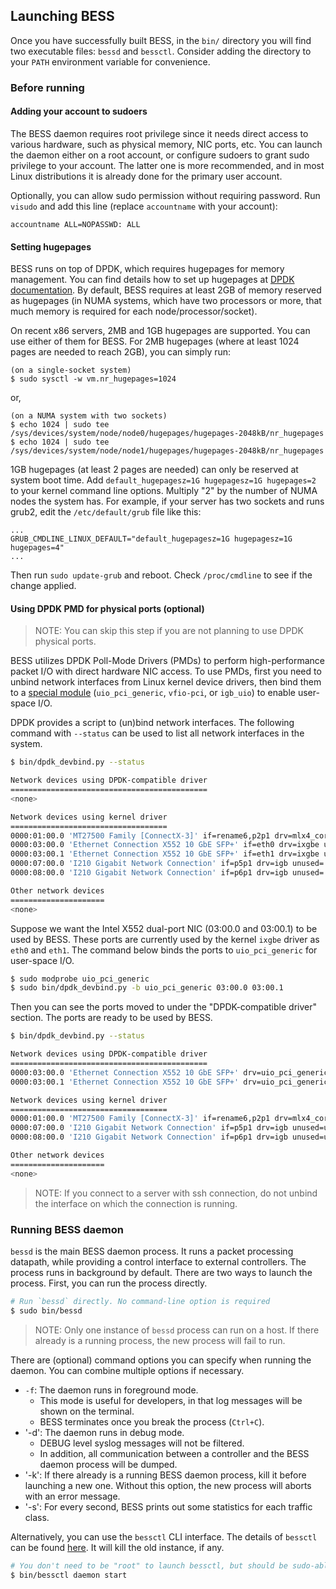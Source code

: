 ## Launching BESS

Once you have successfully built BESS, in the `bin/` directory you will find two executable files: `bessd` and `bessctl`. Consider adding the directory to your `PATH` environment variable for convenience.

### Before running

#### Adding your account to sudoers

The BESS daemon requires root privilege since it needs direct access to various hardware, such as physical memory, NIC ports, etc. You can launch the daemon either on a root account, or configure sudoers to grant sudo privilege to your account. The latter one is more recommended, and in most Linux distributions it is already done for the primary user account.

Optionally, you can allow sudo permission without requiring password. Run `visudo` and add this line (replace `accountname` with your account):

```
accountname ALL=NOPASSWD: ALL
```

#### Setting hugepages

BESS runs on top of DPDK, which requires hugepages for memory management. You can find details how to set up hugepages at [DPDK documentation](http://dpdk.org/doc/guides/linux_gsg/sys_reqs.html?highlight=hugepages#use-of-hugepages-in-the-linux-environment). By default, BESS requires at least 2GB of memory reserved as hugepages (in NUMA systems, which have two processors or more, that much memory is required for each node/processor/socket).

On recent x86 servers, 2MB and 1GB hugepages are supported. You can use either of them for BESS. For 2MB hugepages (where at least 1024 pages are needed to reach 2GB), you can simply run:

```
(on a single-socket system)
$ sudo sysctl -w vm.nr_hugepages=1024
```

or,

```
(on a NUMA system with two sockets)
$ echo 1024 | sudo tee /sys/devices/system/node/node0/hugepages/hugepages-2048kB/nr_hugepages
$ echo 1024 | sudo tee /sys/devices/system/node/node1/hugepages/hugepages-2048kB/nr_hugepages
```

1GB hugepages (at least 2 pages are needed) can only be reserved at system boot time. Add `default_hugepagesz=1G hugepagesz=1G hugepages=2` to your kernel command line options. Multiply "2" by the number of NUMA nodes the system has. For example, if your server has two sockets and runs grub2, edit the `/etc/default/grub` file like this:

```
...
GRUB_CMDLINE_LINUX_DEFAULT="default_hugepagesz=1G hugepagesz=1G hugepages=4"
...
```

Then run `sudo update-grub` and reboot. Check `/proc/cmdline` to see if the change applied.

#### Using DPDK PMD for physical ports (optional)

> NOTE: You can skip this step if you are not planning to use DPDK physical ports.

BESS utilizes DPDK Poll-Mode Drivers (PMDs) to perform high-performance packet I/O with direct hardware NIC access. To use PMDs, first you need to unbind network interfaces from Linux kernel device drivers, then bind them to a [special module](http://dpdk.org/doc/guides/linux_gsg/build_dpdk.html?highlight=uio_pci_generic#loading-modules-to-enable-userspace-io-for-dpdk) (`uio_pci_generic`, `vfio-pci`, or `igb_uio`) to enable user-space I/O.

DPDK provides a script to (un)bind network interfaces. The following command with `--status` can be used to list all network interfaces in the system.

```sh
$ bin/dpdk_devbind.py --status

Network devices using DPDK-compatible driver
============================================
<none>

Network devices using kernel driver
===================================
0000:01:00.0 'MT27500 Family [ConnectX-3]' if=rename6,p2p1 drv=mlx4_core unused=
0000:03:00.0 'Ethernet Connection X552 10 GbE SFP+' if=eth0 drv=ixgbe unused=
0000:03:00.1 'Ethernet Connection X552 10 GbE SFP+' if=eth1 drv=ixgbe unused=
0000:07:00.0 'I210 Gigabit Network Connection' if=p5p1 drv=igb unused= *Active*
0000:08:00.0 'I210 Gigabit Network Connection' if=p6p1 drv=igb unused=

Other network devices
=====================
<none>
```

Suppose we want the Intel X552 dual-port NIC (03:00.0 and 03:00.1) to be used by BESS. These ports are currently used by the kernel `ixgbe` driver as `eth0` and `eth1`. The command below binds the ports to `uio_pci_generic` for user-space I/O.

```sh
$ sudo modprobe uio_pci_generic
$ sudo bin/dpdk_devbind.py -b uio_pci_generic 03:00.0 03:00.1
```

Then you can see the ports moved to under the "DPDK-compatible driver" section. The ports are ready to be used by BESS.

```sh
$ bin/dpdk_devbind.py --status

Network devices using DPDK-compatible driver
============================================
0000:03:00.0 'Ethernet Connection X552 10 GbE SFP+' drv=uio_pci_generic unused=
0000:03:00.1 'Ethernet Connection X552 10 GbE SFP+' drv=uio_pci_generic unused=

Network devices using kernel driver
===================================
0000:01:00.0 'MT27500 Family [ConnectX-3]' if=rename6,p2p1 drv=mlx4_core unused=uio_pci_generic
0000:07:00.0 'I210 Gigabit Network Connection' if=p5p1 drv=igb unused=uio_pci_generic *Active*
0000:08:00.0 'I210 Gigabit Network Connection' if=p6p1 drv=igb unused=uio_pci_generic

Other network devices
=====================
<none>
```

> NOTE: If you connect to a server with ssh connection, do not unbind the interface on which the connection is running.

### Running BESS daemon

`bessd` is the main BESS daemon process. It runs a packet processing datapath, while providing a control interface to external controllers. The process runs in background by default. There are two ways to launch the process. First, you can run the process directly.

```sh
# Run `bessd` directly. No command-line option is required
$ sudo bin/bessd
```

> NOTE: Only one instance of `bessd` process can run on a host. If there already is a running process, the new process will fail to run.

There are (optional) command options you can specify when running the daemon. You can combine multiple options if necessary.

* `-f`: The daemon runs in foreground mode.
  * This mode is useful for developers, in that log messages will be shown on the terminal.
  * BESS terminates once you break the process (`Ctrl+C`).
* '-d': The daemon runs in debug mode.
  * DEBUG level syslog messages will not be filtered.
  * In addition, all communication between a controller and the BESS daemon process will be dumped.
* '-k': If there already is a running BESS daemon process, kill it before launching a new one. Without this option, the new process will aborts with an error message.
* '-s': For every second, BESS prints out some statistics for each traffic class.

Alternatively, you can use the `bessctl` CLI interface. The details of `bessctl` can be found [here](bessctl.md). It will kill the old instance, if any.

```sh
# You don't need to be "root" to launch bessctl, but should be sudo-able.
$ bin/bessctl daemon start
```
